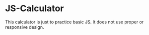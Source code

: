 # JS-Calculator

This calculator is just to practice basic JS. It does not use proper or responsive design.
